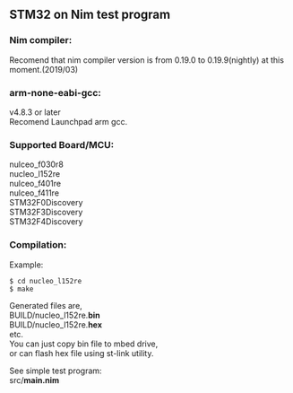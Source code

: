 ## STM32 on Nim test program

### Nim compiler:
Recomend that nim compiler version is from 0.19.0 to 0.19.9(nightly) at this moment.(2019/03)

### arm-none-eabi-gcc:
v4.8.3 or later  
Recomend Launchpad arm gcc.

### Supported Board/MCU:
nulceo_f030r8  
nucleo_l152re  
nulceo_f401re  
nulceo_f411re  
STM32F0Discovery  
STM32F3Discovery  
STM32F4Discovery  

### Compilation:
Example:
```console
$ cd nucleo_l152re
$ make
```

Generated files are,  
    BUILD/nucleo_l152re.**bin**  
    BUILD/nucleo_l152re.**hex**  
    etc.  
You can just copy bin file to mbed drive,  
or can flash hex file using st-link utility.  

See simple test program:  
    src/**main.nim**  




